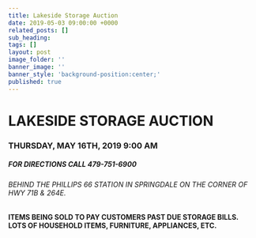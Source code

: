 ```yaml
---
title: Lakeside Storage Auction
date: 2019-05-03 09:00:00 +0000
related_posts: []
sub_heading:  
tags: []
layout: post
image_folder: ''
banner_image: ''
banner_style: 'background-position:center;'
published: true
---
```

# LAKESIDE STORAGE AUCTION
### THURSDAY, MAY 16TH, 2019 9:00 AM
##### FOR DIRECTIONS CALL 479-751-6900
###### BEHIND THE PHILLIPS 66 STATION IN SPRINGDALE ON THE CORNER OF HWY 71B & 264E.

#### ITEMS BEING SOLD TO PAY CUSTOMERS PAST DUE STORAGE BILLS. LOTS OF HOUSEHOLD ITEMS, FURNITURE, APPLIANCES, ETC.
